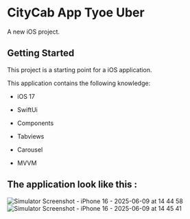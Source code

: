 # CityCab App Tyoe Uber

A new iOS project.

## Getting Started

This project is a starting point for a iOS application.

This application contains the following knowledge:

- iOS 17

- SwiftUi

- Components

- Tabviews

- Carousel

- MVVM

## The application look like this :
![Simulator Screenshot - iPhone 16 - 2025-06-09 at 14 44 58](https://github.com/user-attachments/assets/ad0b0a46-a2b1-4493-bb69-bb58ac853e2e)
![Simulator Screenshot - iPhone 16 - 2025-06-09 at 14 45 41](https://github.com/user-attachments/assets/cb7a55af-73dc-4222-bede-3485d553f566)
